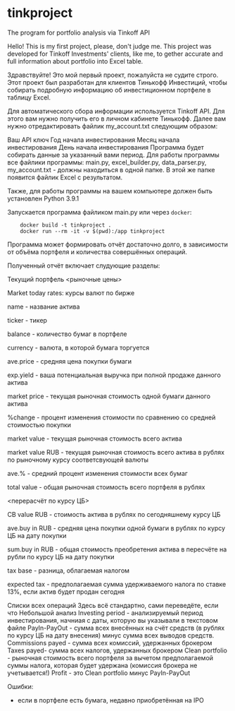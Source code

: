 # tinkproject
The program for portfolio analysis via Tinkoff API

Hello! This is my first project, please, don't judge me. This project was developed for Tinkoff Investments' clients, like me, to gether accurate and full information about portfolio into Excel table.

Здравствуйте! Это мой первый проект, пожалуйста не судите строго. Этот проект был разработан для клиентов Тинькофф Инвестиций, чтобы собирать подробную информацию об инвестиционном портфеле в таблицу Excel.

Для автоматического сбора информации используется Tinkoff API. Для этого вам нужно получить его в личном кабинете Тинькофф. Далее вам нужно отредактировать файлик my_account.txt следующим образом:

Ваш API ключ
Год начала инвестирования
Месяц начала инвестирования
День начала инвестирования
Программа будет собирать данные за указанный вами период. Для работы программы все файлики программы: main.py, excel_builder.py, data_parser.py, my_account.txt - должны находиться в одной папке. В этой же папке появится файлик Excel с результатом.

Также, для работы программы на вашем компьютере должен быть установлен Python 3.9.1

Запускается программа файликом main.py или через `docker`:  
```
	docker build -t tinkproject .
	docker run --rm -it -v $(pwd):/app tinkproject
```

Программа может формировать отчёт достаточно долго, в зависимости от объёма портфеля и количества совершённых операций.

Полученный отчёт включает слудующие разделы:

Текущий портфель
<рыночные цены>

Market today rates: курсы валют по бирже

name - название актива

ticker - тикер

balance - количество бумаг в портфеле

currency - валюта, в которой бумага торгуется

ave.price - средняя цена покупки бумаги

exp.yield - ваша потенциальная выручка при полной продаже данного актива

market price - текущая рыночная стоимость одной бумаги данного актива

%change - процент изменения стоимости по сравнению со средней стоимостью покупки

market value - текущая рыночная стоимость всего актива

market value RUB - текущая рыночная стоимость всего актива в рублях по рыночному курсу соответсвующей валюты

ave.% - средний процент изменения стоимости всех бумаг

total value - общая рыночная стоимость всего портфеля в рублях

<перерасчёт по курсу ЦБ>

CB value RUB - стоимость актива в рублях по сегодняшнему курсу ЦБ

ave.buy in RUB - средняя цена покупки одной бумаги в рублях по курсу ЦБ на дату покупки

sum.buy in RUB - общая стоимость преобретения актива в пересчёте на рубли по курсу ЦБ на дату покупки

tax base - разница, облагаемая налогом

expected tax - предполагаемая сумма удерживаемого налога по ставке 13%, если актив будет продан сегодня

Списки всех операций
Здесь всё стандартно, сами переведёте, если что
Небольшой анализ
Investing period - анализируемый период инвестирования, начниая с даты, которую вы указывали в текстовом файле
PayIn-PayOut - сумма всех внесённых на счёт средств (в рублях по курсу ЦБ на дату внесения) минус сумма всех выводов средств.
Commissions payed - сумма всех комиссий, удержанных брокером
Taxes payed- сумма всех налогов, удержанных брокером
Clean portfolio - рыночная стоимость всего портфеля за вычетом предполагаемой суммы налога, которая будет удержана (комиссия брокера не учетывается!)
Profit - это Clean portfolio минус PayIn-PayOut

Ошибки:
- если в портфеле есть бумага, недавно приобретённая на IPO
